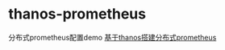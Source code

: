 # thanos-prometheus
分布式prometheus配置demo
[基于thanos搭建分布式prometheus](https://yuerblog.cc/2021/03/01/%e5%9f%ba%e4%ba%8ethanos%e6%90%ad%e5%bb%ba%e5%88%86%e5%b8%83%e5%bc%8fprometheus/)
